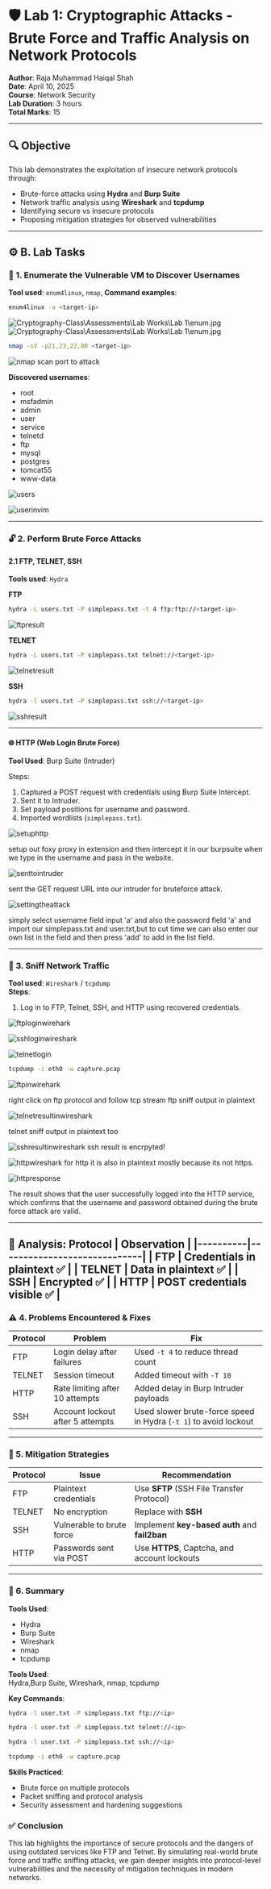 
# 🛡️ Lab 1: Cryptographic Attacks - Brute Force and Traffic Analysis on Network Protocols

**Author**: Raja Muhammad Haiqal Shah  
**Date**: April 10, 2025  
**Course**: Network Security  
**Lab Duration**: 3 hours  
**Total Marks**: 15  

---

## 🔍 Objective

This lab demonstrates the exploitation of insecure network protocols through:

- Brute-force attacks using **Hydra** and **Burp Suite**
- Network traffic analysis using **Wireshark** and **tcpdump**
- Identifying secure vs insecure protocols
- Proposing mitigation strategies for observed vulnerabilities

---

## ⚙️ B. Lab Tasks

### 🔎 1. Enumerate the Vulnerable VM to Discover Usernames

**Tool used**: `enum4linux`, `nmap`, 
**Command examples**:

```bash
enum4linux -a <target-ip>
```
![Cryptography-Class\Assessments\Lab Works\Lab 1\enum.jpg](/Cryptography-Class/Assessments/Lab%20Works/Lab%201/screenshots/enumcommand.jpg)
![Cryptography-Class\Assessments\Lab Works\Lab 1\enum.jpg](/Cryptography-Class/Assessments/Lab%20Works/Lab%201/screenshots/enum.jpg)

```bash
nmap -sV -p21,23,22,80 <target-ip>
```
![nmap scan port to attack](/Cryptography-Class/Assessments/Lab%20Works/Lab%201/screenshots/nmapscan.jpg)

**Discovered usernames**:
- root
- msfadmin
- admin
- user
- service
- telnetd
- ftp
- mysql
- postgres
- tomcat55
- www-data
  
![users](/Cryptography-Class/Assessments/Lab%20Works/Lab%201/screenshots/vimusers.jpg)

![userinvim](/Cryptography-Class/Assessments/Lab%20Works/Lab%201/screenshots/userinvim.png)

---

### 🔓 2. Perform Brute Force Attacks
#### 2.1 FTP, TELNET, SSH  
**Tools used**: `Hydra`

**FTP**
```bash
hydra -L users.txt -P simplepass.txt -t 4 ftp:ftp://<target-ip> 
```
![ftpresult](/Cryptography-Class/Assessments/Lab%20Works/Lab%201/screenshots/ftpresult.png)

**TELNET**
```bash
hydra -L users.txt -P simplepass.txt telnet://<target-ip>
```

![telnetresult](/Cryptography-Class/Assessments/Lab%20Works/Lab%201/screenshots/telnetresult.png)

**SSH**
```bash
hydra -l users.txt -P simplepass.txt ssh://<target-ip>
```

![sshresult](/Cryptography-Class/Assessments/Lab%20Works/Lab%201/screenshots/sshresult.png)

---

#### 🌐 HTTP (Web Login Brute Force)
**Tool Used**: Burp Suite (Intruder)

Steps:
1. Captured a POST request with credentials using Burp Suite Intercept.
2. Sent it to Intruder.
3. Set payload positions for username and password.
4. Imported wordlists (`simplepass.txt`).

![setuphttp](/Cryptography-Class/Assessments/Lab%20Works/Lab%201/screenshots/setupbrutefrocehttp.png)

setup out foxy proxy in extension and then intercept it in our burpsuite when we type in the username and pass in the website.

![senttointruder](/Cryptography-Class/Assessments/Lab%20Works/Lab%201/screenshots/sendtointruder.png)

sent the GET request URL into our intruder for bruteforce attack.

![settingtheattack](/Cryptography-Class/Assessments/Lab%20Works/Lab%201/screenshots/settingtheattack.png)

simply select username field input 'a' and also the password field 'a' and import our simplepass.txt and user.txt,but to cut time we can also enter our own list in the field and then press 'add' to add in the list field.

---

### 🧪 3. Sniff Network Traffic
**Tool used**: `Wireshark` / `tcpdump`  
**Steps**:
1. Log in to FTP, Telnet, SSH, and HTTP using recovered credentials.

![ftploginwirehark](/Cryptography-Class/Assessments/Lab%20Works/Lab%201/screenshots/ftploginwirehark.png)

![sshloginwireshark](/Cryptography-Class/Assessments/Lab%20Works/Lab%201/screenshots/sshloginwireshark.png)

![telnetlogin](/Cryptography-Class/Assessments/Lab%20Works/Lab%201/screenshots/telnetwiresharklogin.png)

```bash
tcpdump -i eth0 -w capture.pcap
```
![ftpinwirehark](/Cryptography-Class/Assessments/Lab%20Works/Lab%201/screenshots/ftpresultinwireshark.png)

right click on ftp protocol and follow tcp stream
ftp sniff output in plaintext

![telnetresultinwireshark](/Cryptography-Class/Assessments/Lab%20Works/Lab%201/screenshots/telnetresultinwireshark.png)

telnet sniff output in plaintext too

![sshresultinwireshark](/Cryptography-Class/Assessments/Lab%20Works/Lab%201/screenshots/sshresultinwireshark.png)
ssh result is encrpyted!

![httpwireshark](/Cryptography-Class/Assessments/Lab%20Works/Lab%201/screenshots/httpwirehark.png)
for http it is also in plaintext mostly because its not https.

![httpresponse](/Cryptography-Class/Assessments/Lab%20Works/Lab%201/screenshots/httpresponse.png)

The result shows that the user successfully logged into the HTTP service, which confirms that the username and password obtained during the brute force attack are valid.

---

**🧩 Analysis**:
 Protocol | Observation                 |
|----------|-----------------------------|
| FTP      | Credentials in plaintext ✅ |
| TELNET   | Data in plaintext ✅         |
| SSH      | Encrypted ✅                 |
| HTTP     | POST credentials visible ✅  |
---

### ⚠️ 4. Problems Encountered & Fixes

| Protocol | Problem                          | Fix                                     |
|----------|----------------------------------|-----------------------------------------|
| FTP      | Login delay after failures       | Used `-t 4` to reduce thread count      |
| TELNET   | Session timeout                  | Added timeout with `-T 10`              |
| HTTP     | Rate limiting after 10 attempts  | Added delay in Burp Intruder payloads   |
| SSH      | Account lockout after 5 attempts | Used slower brute-force speed in Hydra (`-t 1`) to avoid lockout |

---

### 🔐 5. Mitigation Strategies

| Protocol | Issue                        | Recommendation                                |
|----------|------------------------------|-----------------------------------------------|
| FTP      | Plaintext credentials        | Use **SFTP** (SSH File Transfer Protocol)     |
| TELNET   | No encryption                | Replace with **SSH**                          |
| SSH      | Vulnerable to brute force    | Implement **key-based auth** and **fail2ban** |
| HTTP     | Passwords sent via POST      | Use **HTTPS**, Captcha, and account lockouts  |

---

### 📝 6. Summary

**Tools Used**:
- Hydra  
- Burp Suite  
- Wireshark  
- nmap  
- tcpdump

**Tools Used**:  
Hydra,Burp Suite, Wireshark,  nmap, tcpdump

**Key Commands**:

```bash
hydra -l user.txt -P simplepass.txt ftp://<ip>
```
```bash
hydra -l user.txt -P simplepass.txt telnet://<ip>
```
```bash
hydra -l user.txt -P simplepass.txt ssh://<ip>
```
```bash
tcpdump -i eth0 -w capture.pcap
```

**Skills Practiced**:
- Brute force on multiple protocols  
- Packet sniffing and protocol analysis  
- Security assessment and hardening suggestions

### ✅ Conclusion

This lab highlights the importance of secure protocols and the dangers of using outdated services like FTP and Telnet. By simulating real-world brute force and traffic sniffing attacks, we gain deeper insights into protocol-level vulnerabilities and the necessity of mitigation techniques in modern networks.
